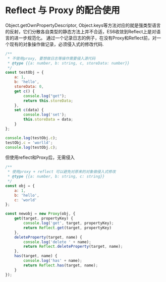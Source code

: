 # Reflect 与 Proxy 的配合使用
Object.getOwnPropertyDescriptor, Object.keys等方法对应的就是强类型语言的反射，它们分散各自类型的静态方法上并不合适，ES6收敛到Reflect上是对语言的进一步规范化。
通过一个记录日志的例子，在没有Proxy和Reflect前，对一个现有的对象操作做记录，必须侵入式的修改代码.
```js
/**
 * 不使用proxy, 要想做日志等操作需要侵入源代码
 * @type {{a: number, b: string, c, storeData: number}}
 */
const testObj = {
    a: 1,
    b: 'hello',
    storeData: 0,
    get c() {
        console.log("get");
        return this.storeData;
    },
    set c(data) {
        console.log('set');
        this.storeData = data;
    }
};

console.log(testObj.c);
testObj.c = 'worlld';
console.log(testObj.c);
```
但使用reflect和Proxy后，无需侵入
```js
/**
 * 使用proxy + reflect 可以避免对原来的对象做侵入式修改
 * @type {{a: number, b: string, c: string}}
 */
const obj = {
    a: 1,
    b: 'hello',
    c: 'world'
};

const newobj = new Proxy(obj, {
    get(target, propertyKey) {
        console.log('get', target, propertyKey);
        return Reflect.get(target, propertyKey)
    },
    deleteProperty(target, name) {
        console.log('delete ' + name);
        return Reflect.deleteProperty(target, name);
    },
    has(target, name) {
        console.log('has' + name);
        return Reflect.has(target, name);
    }
});
```